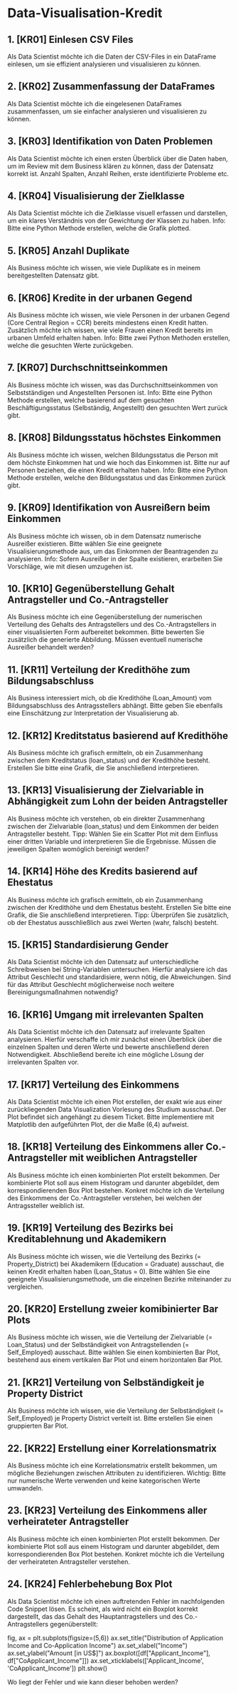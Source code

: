 # Data-Visualisation-Kredit
## 1. [KR01] Einlesen CSV Files
Als Data Scientist möchte ich die Daten der CSV-Files in ein DataFrame einlesen, um sie effizient analysieren und visualisieren zu können.
## 2. [KR02] Zusammenfassung der DataFrames
Als Data Scientist möchte ich die eingelesenen DataFrames zusammenfassen, um sie einfacher analysieren und visualisieren zu können.
## 3. [KR03] Identifikation von Daten Problemen
Als Data Scientist möchte ich einen ersten Überblick über die Daten haben, um im Review mit dem Business klären zu können, dass der Datensatz korrekt ist. Anzahl Spalten, Anzahl Reihen, erste identifizierte Probleme etc.
## 4. [KR04] Visualisierung der Zielklasse
Als Data Scientist möchte ich die Zielklasse visuell erfassen und darstellen, um ein klares Verständnis von der Gewichtung der Klassen zu haben. Info: Bitte eine Python Methode erstellen, welche die Grafik plotted.
## 5. [KR05] Anzahl Duplikate
Als Business möchte ich wissen, wie viele Duplikate es in meinem bereitgestellten Datensatz gibt.
## 6. [KR06] Kredite in der urbanen Gegend
Als Business möchte ich wissen, wie viele Personen in der urbanen Gegend (Core Central Region = CCR) bereits mindestens einen Kredit hatten. Zusätzlich möchte ich wissen, wie viele Frauen einen Kredit bereits im urbanen Umfeld erhalten haben. Info: Bitte zwei Python Methoden erstellen, welche die gesuchten Werte zurückgeben.
## 7. [KR07] Durchschnittseinkommen
Als Business möchte ich wissen, was das Durchschnittseinkommen von Selbstständigen und Angestellten Personen ist. Info: Bitte eine Python Methode erstellen, welche basierend auf dem gesuchten Beschäftigungsstatus (Selbständig, Angestellt) den gesuchten Wert zurück gibt.
## 8. [KR08] Bildungsstatus höchstes Einkommen
Als Business möchte ich wissen, welchen Bildungsstatus die Person mit dem höchste Einkommen hat und wie hoch das Einkommen ist. Bitte nur auf Personen beziehen, die einen Kredit erhalten haben. Info: Bitte eine Python Methode erstellen, welche den Bildungsstatus und das Einkommen zurück gibt.
## 9. [KR09] Identifikation von Ausreißern beim Einkommen
Als Business möchte ich wissen, ob in dem Datensatz numerische Ausreißer existieren. Bitte wählen Sie eine geeignete Visualisierungsmethode aus, um das Einkommen der Beantragenden zu analysieren. Info: Sofern Ausreißer in der Spalte existieren, erarbeiten Sie Vorschläge, wie mit diesen umzugehen ist.
## 10. [KR10] Gegenüberstellung Gehalt Antragsteller und Co.-Antragsteller
Als Business möchte ich eine Gegenüberstellung der numerischen Verteilung des Gehalts des Antragstellers und des Co.-Antragstellers in einer visualisierten Form aufbereitet bekommen. Bitte bewerten Sie zusätzlich die generierte Abbildung. Müssen eventuell numerische Ausreißer behandelt werden?
## 11. [KR11] Verteilung der Kredithöhe zum Bildungsabschluss
Als Business interessiert mich, ob die Kredithöhe (Loan_Amount) vom Bildungsabschluss des Antragsstellers abhängt. Bitte geben Sie ebenfalls eine Einschätzung zur Interpretation der Visualisierung ab.
## 12. [KR12] Kreditstatus basierend auf Kredithöhe
Als Business möchte ich grafisch ermitteln, ob ein Zusammenhang zwischen dem Kreditstatus (loan_status) und der Kredithöhe besteht. Erstellen Sie bitte eine Grafik, die Sie anschließend interpretieren.
## 13. [KR13] Visualisierung der Zielvariable in Abhängigkeit zum Lohn der beiden Antragsteller
Als Business möchte ich verstehen, ob ein direkter Zusammenhang zwischen der Zielvariable (loan_status) und dem Einkommen der beiden Antragsteller besteht. Tipp: Wählen Sie ein Scatter Plot mit dem Einfluss einer dritten Variable und interpretieren Sie die Ergebnisse. Müssen die jeweiligen Spalten womöglich bereinigt werden?
## 14. [KR14] Höhe des Kredits basierend auf Ehestatus
Als Business möchte ich grafisch ermitteln, ob ein Zusammenhang zwischen der Kredithöhe und dem Ehestatus besteht. Erstellen Sie bitte eine Grafik, die Sie anschließend interpretieren. Tipp: Überprüfen Sie zusätzlich, ob der Ehestatus ausschließlich aus zwei Werten (wahr, falsch) besteht.
## 15. [KR15] Standardisierung Gender
Als Data Scientist möchte ich den Datensatz auf unterschiedliche Schreibweisen bei String-Variablen untersuchen. Hierfür analysiere ich das Attribut Geschlecht und standardisiere, wenn nötig, die Abweichungen. Sind für das Attribut Geschlecht möglicherweise noch weitere Bereinigungsmaßnahmen notwendig?
## 16. [KR16] Umgang mit irrelevanten Spalten
Als Data Scientist möchte ich den Datensatz auf irrelevante Spalten analysieren. Hierfür verschaffe ich mir zunächst einen Überblick über die einzelnen Spalten und deren Werte und bewerte anschließend deren Notwendigkeit. Abschließend bereite ich eine mögliche Lösung der irrelevanten Spalten vor.
## 17. [KR17] Verteilung des Einkommens
Als Data Scientist möchte ich einen Plot erstellen, der exakt wie aus einer zurückliegenden Data Visualization Vorlesung des Studium ausschaut. Der Plot befindet sich angehängt zu
diesem Ticket. Bitte implementiere mit Matplotlib den aufgeführten Plot, der die Maße (6,4) aufweist.
## 18. [KR18] Verteilung des Einkommens aller Co.-Antragsteller mit weiblichen Antragsteller
Als Business möchte ich einen kombinierten Plot erstellt bekommen. Der kombinierte Plot soll aus einem Histogram und darunter abgebildet, dem korrespondierenden Box Plot bestehen. Konkret möchte ich die Verteilung des Einkommens der Co.-Antragsteller verstehen, bei welchen der Antragssteller weiblich ist.
## 19. [KR19] Verteilung des Bezirks bei Kreditablehnung und Akademikern
Als Business möchte ich wissen, wie die Verteilung des Bezirks (= Property_District) bei Akademikern (Education = Graduate) ausschaut, die keinen Kredit erhalten haben (Loan_Status = 0). Bitte wählen Sie eine geeignete Visualisierungsmethode, um die einzelnen Bezirke miteinander zu vergleichen.
## 20. [KR20] Erstellung zweier komibinierter Bar Plots
Als Business möchte ich wissen, wie die Verteilung der Zielvariable (= Loan_Status) und der Selbständigkeit von Antragstellenden (= Self_Employed) ausschaut. Bitte wählen Sie einen kombinierten Bar Plot, bestehend aus einem vertikalen Bar Plot und einem horizontalen Bar Plot.
## 21. [KR21] Verteilung von Selbständigkeit je Property District
Als Business möchte ich wissen, wie die Verteilung der Selbständigkeit (= Self_Employed) je Property District verteilt ist. Bitte erstellen Sie einen gruppierten Bar Plot.
## 22. [KR22] Erstellung einer Korrelationsmatrix
Als Business möchte ich eine Korrelationsmatrix erstellt bekommen, um mögliche Beziehungen zwischen Attributen zu identifizieren. Wichtig: Bitte nur numerische Werte verwenden und keine kategorischen Werte umwandeln.
## 23. [KR23] Verteilung des Einkommens aller verheirateter Antragsteller
Als Business möchte ich einen kombinierten Plot erstellt bekommen. Der kombinierte Plot soll aus einem Histogram und darunter abgebildet, dem korrespondierenden Box Plot bestehen. Konkret möchte ich die Verteilung der verheirateten Antragsteller verstehen.
## 24. [KR24] Fehlerbehebung Box Plot
Als Data Scientist möchte ich einen auftretenden Fehler im nachfolgenden Code Snippet
lösen. Es scheint, als wird nicht ein Boxplot korrekt dargestellt, das das Gehalt des
Hauptantragstellers und des Co.-Antragstellers gegenüberstellt:

fig, ax = plt.subplots(figsize=(5,6))
ax.set_title("Distribution of Application Income and Co-Application Income")
ax.set_xlabel("Income")
ax.set_ylabel("Amount [in US$]")
ax.boxplot([df["Applicant_Income"], df["CoApplicant_Income"]])
ax.set_xticklabels(['Applicant_Income', 'CoApplicant_Income'])
plt.show()

Wo liegt der Fehler und wie kann dieser behoben werden?
